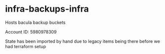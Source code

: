# infra-backups-infra
Hosts bacula backup buckets

Account ID: 5980978309

State has been imported by hand due to legacy items being there before we had terraform setup
